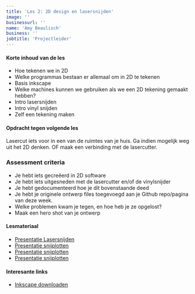 ```yaml
---
title: 'Les 2: 2D design en lasersnijden'
image: ''
businessurl: ''
name: 'Amy Beaulisch'
business: ''
jobtitle: 'Projectleider'
---
```

>

#### Korte inhoud van de les
- Hoe tekenen we in 2D
- Welke programmas bestaan er allemaal om in 2D te tekenen
- Basis inkscape
- Welke machines kunnen we gebruiken als we een 2D tekening gemaakt hebben? 
- Intro lasersnijden
- Intro vinyl snijden
- Zelf een tekening maken



#### Opdracht tegen volgende les

Lasercut iets voor in een van de ruimtes van je huis. Ga indien mogelijk weg uit het 2D denken. OF maak een verbinding met de lasercutter. 


### Assessment criteria

- Je hebt iets gecreëerd in 2D software
- Je hebt iets uitgesneden met de lasercutter en/of de vinylsnijder
- Je hebt gedocumenteerd hoe je dit bovenstaande deed
- Je hebt je originele ontwerp files toegevoegd aan je Github repo/pagina van deze week. 
- Welke problemen kwam je tegen, en hoe heb je ze opgelost?
- Maak een hero shot van je ontwerp



#### Lesmateriaal
- [Presentatie Lasersnijden](../assets/images/Lesson2/FabZero_Lasercutting.pdf)
- [Presentatie snijplotten](../assets/images/Lesson2/Snijplotten.pdf)
- [Presentatie snijplotten](../assets/images/Lesson2/Computer_Brother.pdf)
- [Presentatie snijplotten](../assets/images/Lesson2/Scannen_Brother.pdf)

#### Interesante links 
- [Inkscape downloaden](https://inkscape.org/)  
